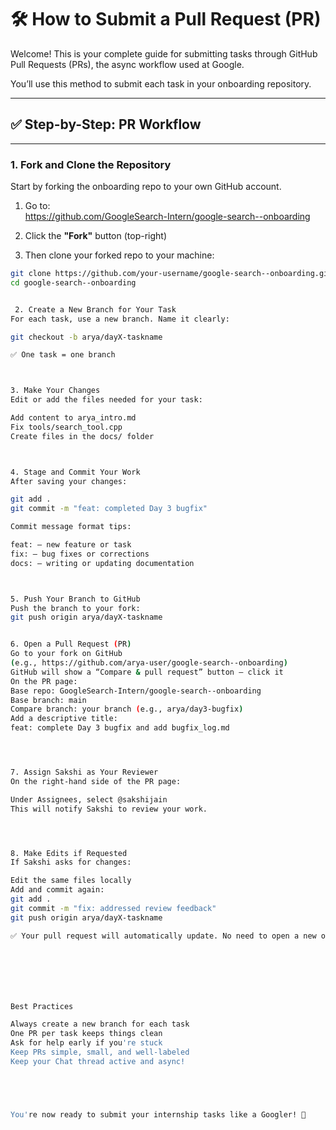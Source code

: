 # 🛠️ How to Submit a Pull Request (PR)

Welcome! This is your complete guide for submitting tasks through GitHub Pull Requests (PRs), the async workflow used at Google.

You’ll use this method to submit each task in your onboarding repository.

---

## ✅ Step-by-Step: PR Workflow

---

### 1. Fork and Clone the Repository

Start by forking the onboarding repo to your own GitHub account.

1. Go to:  
   https://github.com/GoogleSearch-Intern/google-search--onboarding

2. Click the **"Fork"** button (top-right)

3. Then clone your forked repo to your machine:

```bash
git clone https://github.com/your-username/google-search--onboarding.git
cd google-search--onboarding


 2. Create a New Branch for Your Task
For each task, use a new branch. Name it clearly:

git checkout -b arya/dayX-taskname

✅ One task = one branch



3. Make Your Changes
Edit or add the files needed for your task:

Add content to arya_intro.md
Fix tools/search_tool.cpp
Create files in the docs/ folder



4. Stage and Commit Your Work
After saving your changes:

git add .
git commit -m "feat: completed Day 3 bugfix"

Commit message format tips:

feat: – new feature or task
fix: – bug fixes or corrections
docs: – writing or updating documentation



5. Push Your Branch to GitHub
Push the branch to your fork:
git push origin arya/dayX-taskname


6. Open a Pull Request (PR)
Go to your fork on GitHub
(e.g., https://github.com/arya-user/google-search--onboarding)
GitHub will show a “Compare & pull request” button — click it
On the PR page:
Base repo: GoogleSearch-Intern/google-search--onboarding
Base branch: main
Compare branch: your branch (e.g., arya/day3-bugfix)
Add a descriptive title:
feat: complete Day 3 bugfix and add bugfix_log.md




7. Assign Sakshi as Your Reviewer
On the right-hand side of the PR page:

Under Assignees, select @sakshijain
This will notify Sakshi to review your work.




8. Make Edits if Requested
If Sakshi asks for changes:

Edit the same files locally
Add and commit again:
git add .
git commit -m "fix: addressed review feedback"
git push origin arya/dayX-taskname

✅ Your pull request will automatically update. No need to open a new one.







Best Practices

Always create a new branch for each task
One PR per task keeps things clean
Ask for help early if you're stuck
Keep PRs simple, small, and well-labeled
Keep your Chat thread active and async!





You're now ready to submit your internship tasks like a Googler! 🚀
